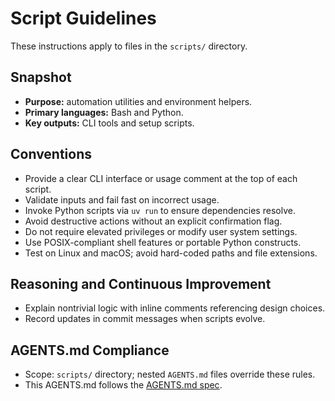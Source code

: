 # Script Guidelines

These instructions apply to files in the `scripts/` directory.

## Snapshot
- **Purpose:** automation utilities and environment helpers.
- **Primary languages:** Bash and Python.
- **Key outputs:** CLI tools and setup scripts.

## Conventions
- Provide a clear CLI interface or usage comment at the top of each script.
- Validate inputs and fail fast on incorrect usage.
- Invoke Python scripts via `uv run` to ensure dependencies resolve.
- Avoid destructive actions without an explicit confirmation flag.
- Do not require elevated privileges or modify user system settings.
- Use POSIX-compliant shell features or portable Python constructs.
- Test on Linux and macOS; avoid hard-coded paths and file extensions.

## Reasoning and Continuous Improvement
- Explain nontrivial logic with inline comments referencing design choices.
- Record updates in commit messages when scripts evolve.

## AGENTS.md Compliance
- Scope: `scripts/` directory; nested `AGENTS.md` files override these rules.
- This AGENTS.md follows the [AGENTS.md spec](https://gist.github.com).
